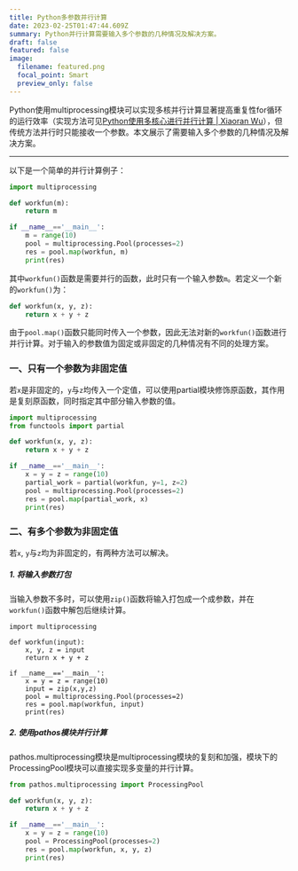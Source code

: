 ```yaml
---
title: Python多参数并行计算
date: 2023-02-25T01:47:44.609Z
summary: Python并行计算需要输入多个参数的几种情况及解决方案。
draft: false
featured: false
image:
  filename: featured.png
  focal_point: Smart
  preview_only: false
---
```

Python使用multiprocessing模块可以实现多核并行计算显著提高重复性for循环的运行效率（实现方法可见[Python使用多核心进行并行计算 | Xiaoran Wu](https://www.wuxiaoran.top/post/python%E4%BD%BF%E7%94%A8%E5%A4%9A%E6%A0%B8%E5%BF%83%E8%BF%9B%E8%A1%8C%E5%B9%B6%E8%A1%8C%E8%AE%A1%E7%AE%97/)），但传统方法并行时只能接收一个参数。本文展示了需要输入多个参数的几种情况及解决方案。

---

以下是一个简单的并行计算例子：

```python
import multiprocessing

def workfun(m):
    return m

if __name__=='__main__':
    m = range(10)
    pool = multiprocessing.Pool(processes=2)
    res = pool.map(workfun, m)
    print(res)
```

其中`workfun()`函数是需要并行的函数，此时只有一个输入参数`m`。若定义一个新的`workfun()`为：

```python
def workfun(x, y, z):
    return x + y + z
```

由于`pool.map()`函数只能同时传入一个参数，因此无法对新的`workfun()`函数进行并行计算。对于输入的参数值为固定或非固定的几种情况有不同的处理方案。

### 一、只有一个参数为非固定值

若`x`是非固定的，`y`与`z`均传入一个定值，可以使用partial模块修饰原函数，其作用是复刻原函数，同时指定其中部分输入参数的值。

```python
import multiprocessing
from functools import partial

def workfun(x, y, z):
    return x + y + z

if __name__=='__main__':
    x = y = z = range(10)
    partial_work = partial(workfun, y=1, z=2)
    pool = multiprocessing.Pool(processes=2)
    res = pool.map(partial_work, x)
    print(res)
```

### 二、有多个参数为非固定值

若`x`, `y`与`z`均为非固定的，有两种方法可以解决。

##### 1. 将输入参数打包

当输入参数不多时，可以使用`zip()`函数将输入打包成一个成参数，并在`workfun()`函数中解包后继续计算。

```pyth
import multiprocessing

def workfun(input):
    x, y, z = input
    return x + y + z

if __name__=='__main__':
    x = y = z = range(10)
    input = zip(x,y,z)
    pool = multiprocessing.Pool(processes=2)
    res = pool.map(workfun, input)
    print(res)
```

##### 2. 使用pathos模块并行计算

pathos.multiprocessing模块是multiprocessing模块的复刻和加强，模块下的ProcessingPool模块可以直接实现多变量的并行计算。

```python
from pathos.multiprocessing import ProcessingPool

def workfun(x, y, z):
    return x + y + z

if __name__=='__main__':
    x = y = z = range(10)
    pool = ProcessingPool(processes=2)
    res = pool.map(workfun, x, y, z)
    print(res)
```
